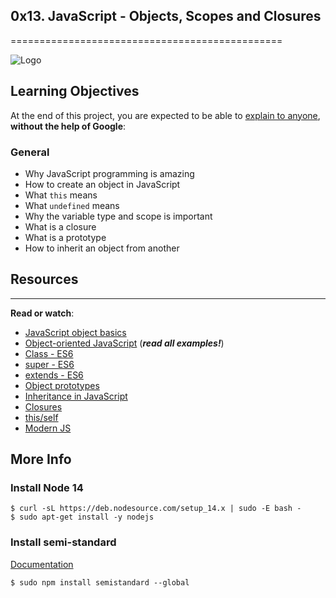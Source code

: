 ## 0x13. JavaScript - Objects, Scopes and Closures
===============================================

![Logo](https://www.howtogeek.com/wp-content/uploads/2021/05/laptop-with-terminal-big.png?height=200p&trim=2,2,2,50)

Learning Objectives
-------------------

At the end of this project, you are expected to be able to [explain to anyone](https://intranet.hbtn.io/rltoken/wrvgHnS5IYuzEVUUixnzJQ "explain to anyone"), **without the help of Google**:

### General

*   Why JavaScript programming is amazing
*   How to create an object in JavaScript
*   What `this` means
*   What `undefined` means
*   Why the variable type and scope is important
*   What is a closure
*   What is a prototype
*   How to inherit an object from another

## Resources
---------

**Read or watch**:

*   [JavaScript object basics](https://intranet.hbtn.io/rltoken/OJ4pU6uHwfCrAclbZsk_Hg "JavaScript object basics")
*   [Object-oriented JavaScript](https://intranet.hbtn.io/rltoken/vLr7QS9h4-nGFKVn5vsrvQ "Object-oriented JavaScript") (_**read all examples!**_)
*   [Class - ES6](https://intranet.hbtn.io/rltoken/zMWxOmGWEsOCldCKeDswCA "Class - ES6")
*   [super - ES6](https://intranet.hbtn.io/rltoken/DTMKogwFYEgUnpLrNvTcfQ "super - ES6")
*   [extends - ES6](https://intranet.hbtn.io/rltoken/fh2JHfNNa-HLnmfSdOo9TA "extends - ES6")
*   [Object prototypes](https://intranet.hbtn.io/rltoken/lrlwnQMM82RimJJcfLao5w "Object prototypes")
*   [Inheritance in JavaScript](https://intranet.hbtn.io/rltoken/vLr7QS9h4-nGFKVn5vsrvQ "Inheritance in JavaScript")
*   [Closures](https://intranet.hbtn.io/rltoken/qDa7F8060Jlhe3DZZitY4A "Closures")
*   [this/self](https://intranet.hbtn.io/rltoken/ockP7FQKKmTRvfeAHw-XSw "this/self")
*   [Modern JS](https://intranet.hbtn.io/rltoken/22mdHf9KeFhRQrLP-e1hPw "Modern JS")

More Info
---------

### Install Node 14

    $ curl -sL https://deb.nodesource.com/setup_14.x | sudo -E bash -
    $ sudo apt-get install -y nodejs
    

### Install semi-standard

[Documentation](https://intranet.hbtn.io/rltoken/_6jQeRtew2qeam8OzERXPw "Documentation")

    $ sudo npm install semistandard --global